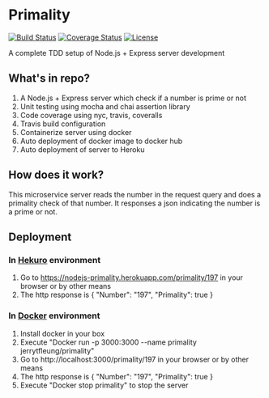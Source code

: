 # Primality
[![Build Status](https://travis-ci.com/jerrytfleung/Primality.svg?branch=master)](https://travis-ci.com/jerrytfleung/Primality) 
[![Coverage Status](https://coveralls.io/repos/github/jerrytfleung/Primality/badge.svg?branch=master)](https://coveralls.io/github/jerrytfleung/Primality?branch=master) 
[![License](https://img.shields.io/github/license/jerrytfleung/primality.svg)](https://github.com/jerrytfleung/Primality/blob/master/LICENSE) 

A complete TDD setup of Node.js + Express server development

## What's in repo?

1. A Node.js + Express server which check if a number is prime or not
2. Unit testing using mocha and chai assertion library
3. Code coverage using nyc, travis, coveralls
4. Travis build configuration
5. Containerize server using docker
6. Auto deployment of docker image to docker hub
7. Auto deployment of server to Heroku

## How does it work?

This microservice server reads the number in the request query and does a primality check of that number. It responses a json indicating the number is a prime or not.

## Deployment

### In [Hekuro](https://www.heroku.com/) environment 
1. Go to https://nodejs-primality.herokuapp.com/primality/197 in your browser or by other means
2. The http response is
  {
      "Number": "197",
      "Primality": true
  }
  
### In [Docker](https://www.docker.com/) environment
1. Install docker in your box
2. Execute "Docker run -p 3000:3000 --name primality jerrytfleung/primality"
3. Go to http://localhost:3000/primality/197 in your browser or by other means
4. The http response is
  {
      "Number": "197",
      "Primality": true
  }
5. Execute "Docker stop primality" to stop the server
